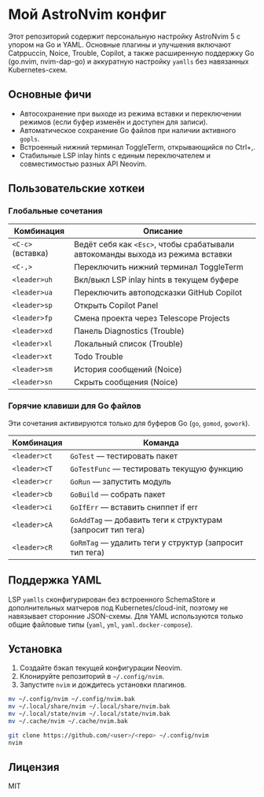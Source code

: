 # Мой AstroNvim конфиг

Этот репозиторий содержит персональную настройку AstroNvim 5 с упором на Go и YAML. Основные плагины и улучшения включают Catppuccin, Noice, Trouble, Copilot, а также расширенную поддержку Go (go.nvim, nvim-dap-go) и аккуратную настройку `yamlls` без навязанных Kubernetes-схем.

## Основные фичи
- Автосохранение при выходе из режима вставки и переключении режимов (если буфер изменён и доступен для записи).
- Автоматическое сохранение Go файлов при наличии активного `gopls`.
- Встроенный нижний терминал ToggleTerm, открывающийся по Ctrl+,.
- Стабильные LSP inlay hints с единым переключателем и совместимостью разных API Neovim.

## Пользовательские хоткеи

### Глобальные сочетания
| Комбинация | Описание |
| --- | --- |
| `<C-c>` (вставка) | Ведёт себя как `<Esc>`, чтобы срабатывали автокоманды выхода из режима вставки |
| `<C-,>` | Переключить нижний терминал ToggleTerm |
| `<leader>uh` | Вкл/выкл LSP inlay hints в текущем буфере |
| `<leader>ua` | Переключить автоподсказки GitHub Copilot |
| `<leader>sp` | Открыть Copilot Panel |
| `<leader>fp` | Смена проекта через Telescope Projects |
| `<leader>xd` | Панель Diagnostics (Trouble) |
| `<leader>xl` | Локальный список (Trouble) |
| `<leader>xt` | Todo Trouble |
| `<leader>sm` | История сообщений (Noice) |
| `<leader>sn` | Скрыть сообщения (Noice) |

### Горячие клавиши для Go файлов
Эти сочетания активируются только для буферов Go (`go`, `gomod`, `gowork`).

| Комбинация | Команда |
| --- | --- |
| `<leader>ct` | `GoTest` — тестировать пакет |
| `<leader>cT` | `GoTestFunc` — тестировать текущую функцию |
| `<leader>cr` | `GoRun` — запустить модуль |
| `<leader>cb` | `GoBuild` — собрать пакет |
| `<leader>ci` | `GoIfErr` — вставить сниппет if err |
| `<leader>cA` | `GoAddTag` — добавить теги к структурам (запросит тип тега) |
| `<leader>cR` | `GoRmTag` — удалить теги у структур (запросит тип тега) |

## Поддержка YAML
LSP `yamlls` сконфигурирован без встроенного SchemaStore и дополнительных матчеров под Kubernetes/cloud-init, поэтому не навязывает сторонние JSON-схемы. Для YAML используются только общие файловые типы (`yaml`, `yml`, `yaml.docker-compose`).

## Установка
1. Создайте бэкап текущей конфигурации Neovim.
2. Клонируйте репозиторий в `~/.config/nvim`.
3. Запустите `nvim` и дождитесь установки плагинов.

```bash
mv ~/.config/nvim ~/.config/nvim.bak
mv ~/.local/share/nvim ~/.local/share/nvim.bak
mv ~/.local/state/nvim ~/.local/state/nvim.bak
mv ~/.cache/nvim ~/.cache/nvim.bak

git clone https://github.com/<user>/<repo> ~/.config/nvim
nvim
```

## Лицензия
MIT

